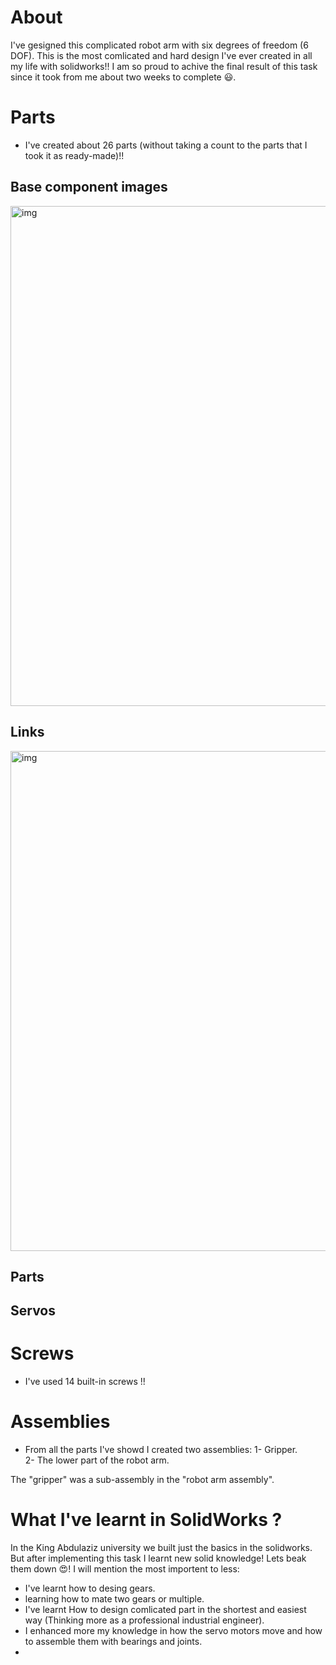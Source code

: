 # About
I've gesigned this complicated robot arm with six degrees of freedom (6 DOF). This is the most comlicated and hard design I've ever created in all my life with solidworks!! I am so proud to achive the final result of this task since it took from me about two weeks to complete 😃.

# Parts
- I've created about 26 parts (without taking a count to the parts that I took it as ready-made)!! <br>

## Base component images
<img src= "https://github.com/user-attachments/assets/ab98b04b-e7eb-457b-b877-85aeeb8b8cf7" alt= "img" with= 400 height = 800>

## Links
<img src= "https://github.com/user-attachments/assets/da9c520c-f848-459b-aaba-8dc7342555ff" alt= "img" with= 400 height = 800>

## Parts


## Servos



# Screws 
- I've used 14 built-in screws !!<br>



# Assemblies
- From all the parts I've showd I created two assemblies:
1- Gripper.<br>
2- The lower part of the robot arm.<br>

The "gripper" was a sub-assembly in the "robot arm assembly".


# What I've learnt in SolidWorks ?

In the King Abdulaziz university we built just the basics in the solidworks. But after implementing this task I learnt new solid knowledge! Lets beak them down 😍! I will mention the most importent to less: <br>
- I've learnt how to desing gears.
- learning how to mate two gears or multiple.
- I've learnt How to design comlicated part in the shortest and easiest way (Thinking more as a professional industrial engineer).
- I enhanced more my knowledge in how the servo motors move and how to assemble them with bearings and joints.
-  



